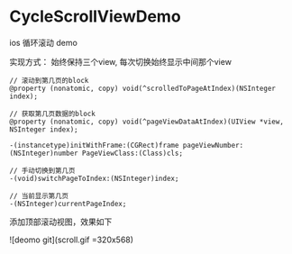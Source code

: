 # CycleScrollViewDemo
ios 循环滚动 demo

实现方式： 始终保持三个view, 每次切换始终显示中间那个view

	// 滚动到第几页的block  
	@property (nonatomic, copy) void(^scrolledToPageAtIndex)(NSInteger index);

	// 获取第几页数据的block
	@property (nonatomic, copy) void(^pageViewDataAtIndex)(UIView *view, NSInteger index);

	-(instancetype)initWithFrame:(CGRect)frame pageViewNumber:(NSInteger)number PageViewClass:(Class)cls;

	// 手动切换到第几页
	-(void)switchPageToIndex:(NSInteger)index;
	
	// 当前显示第几页
	-(NSInteger)currentPageIndex;

添加顶部滚动视图，效果如下

![deomo git](scroll.gif =320x568)
